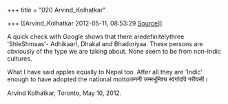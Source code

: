+++
title = "020 Arvind_Kolhatkar"

+++
[[Arvind_Kolhatkar	2012-05-11, 08:53:29 [Source](https://groups.google.com/g/samskrita/c/vY0fM1sD_O4)]]



A quick check with Google shows that there aredefinitelythree 'ShleShmaas'- AdhikaarI, Dhakal and Bhadoriyaa. These persons are obviously of the type we are taking about. None seem to be from non-Indic cultures.

  

What I have said apples equally to Nepal too. After all they are 'Indic' enough to have adopted the national mottoजननी जन्मभूमिश्च स्वर्गादपि गरीयसी।

  

Arvind Kolhatkar, Toronto, May 10, 2012.

